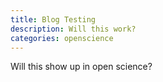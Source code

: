```yaml
---
title: Blog Testing
description: Will this work?
categories: openscience
---
```


Will this show up in open science?
